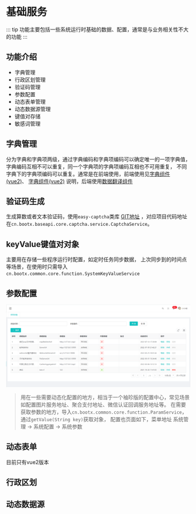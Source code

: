 # 基础服务
::: tip
功能主要包括一些系统运行时基础的数据、配置，通常是与业务相关性不大的功能
:::
## 功能介绍
- 字典管理
- 行政区划管理
- 验证码管理
- 参数配置
- 动态表单管理
- 动态数据源管理
- 键值对存储
- 敏感词管理
## 字典管理
分为字典和字典项两级，通过字典编码和字典项编码可以确定唯一的一项字典值，字典编码互相不可以重复，同一个字典项的字典项编码互相也不可用重复，
不同字典下的字典项编码可以重复。通常是在前端使用，前端使用见[字典组件(vue2)](/platform/front/vue2/字典组件使用.md)、
[字典组件(vue2)](/platform/front/vue3/自定义Hooks.md) 说明，后端使用[数据翻译组件](/platform/server/common/数据翻译.md)
## 验证码生成
生成算数或者文本验证码，使用`easy-captcha`类库 [GIT地址](https://gitee.com/ele-admin/EasyCaptcha) ，对应项目代码地址在`cn.bootx.baseapi.core.captcha.service.CaptchaService`。
## keyValue键值对对象
主要用在存储一些程序运行时配置，如定时任务同步数据， 上次同步到的时间点等场景，在使用时只需导入`cn.bootx.common.core.function.SystemKeyValueService`
## 参数配置
![param-config.png](../img/param-config.png)

> 用在一些需要动态化配置的地方，相当于一个袖珍版的配置中心，常见场景如配置图片服务地址、聚合支付地址、微信认证回调服务地址等。
在需要获取参数的地方，导入`cn.bootx.common.core.function.ParamService`，通过`getValue(String key)`获取对象，
配置也页面如下，菜单地址 系统管理 -> 系统配置 -> 系统参数
## 动态表单
目前只有vue2版本
## 行政区划

## 动态数据源